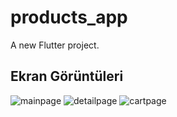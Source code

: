 # products_app

A new Flutter project.

## Ekran Görüntüleri 
![mainpage](https://github.com/haticekrts/products_app/assets/86536028/4e0b6fc3-8f09-4c5b-9a07-bfad8b5099d5)
![detailpage](https://github.com/haticekrts/products_app/assets/86536028/5638a6cd-dbcc-40e2-87bb-0bd7fdd6c4a7)
![cartpage](https://github.com/haticekrts/products_app/assets/86536028/d8c219aa-3588-43dc-947c-3c0660b49574)
